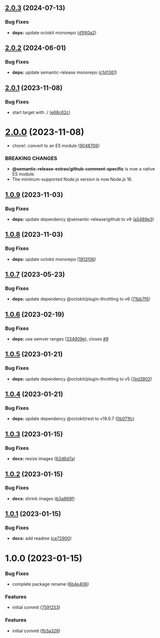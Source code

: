 ## [2.0.3](https://github.com/semantic-release-extras/github-comment-specific/compare/v2.0.2...v2.0.3) (2024-07-13)


### Bug Fixes

* **deps:** update octokit monorepo ([d1f40a2](https://github.com/semantic-release-extras/github-comment-specific/commit/d1f40a24b0c332ace87b53af60617c8fdfe56372))

## [2.0.2](https://github.com/semantic-release-extras/github-comment-specific/compare/v2.0.1...v2.0.2) (2024-06-01)


### Bug Fixes

* **deps:** update semantic-release monorepo ([c1d1361](https://github.com/semantic-release-extras/github-comment-specific/commit/c1d1361f69338169922ddf8d20761b41c1584711))

## [2.0.1](https://github.com/semantic-release-extras/github-comment-specific/compare/v2.0.0...v2.0.1) (2023-11-08)


### Bug Fixes

* start target with ./ ([e68c62c](https://github.com/semantic-release-extras/github-comment-specific/commit/e68c62cc06ee63f1401ce99464c8ff2c59b69c99))

# [2.0.0](https://github.com/semantic-release-extras/github-comment-specific/compare/v1.0.9...v2.0.0) (2023-11-08)


* chore!: convert to an ES module ([9048706](https://github.com/semantic-release-extras/github-comment-specific/commit/90487061131af2bd6b7dc5bf2c2be1dce88326ef))


### BREAKING CHANGES

* **@semantic-release-extras/github-comment-specific** is
now a native ES module.
* The minimum-supported Node.js version is now Node.js 16.

## [1.0.9](https://github.com/semantic-release-extras/github-comment-specific/compare/v1.0.8...v1.0.9) (2023-11-03)


### Bug Fixes

* **deps:** update dependency @semantic-release/github to v9 ([a5489e3](https://github.com/semantic-release-extras/github-comment-specific/commit/a5489e30212dbeb38bb28b5b915da8bf3c8170ac))

## [1.0.8](https://github.com/semantic-release-extras/github-comment-specific/compare/v1.0.7...v1.0.8) (2023-11-03)


### Bug Fixes

* **deps:** update octokit monorepo ([1912f06](https://github.com/semantic-release-extras/github-comment-specific/commit/1912f0684826aa1387f83d8563b6ff3bf11f34dd))

## [1.0.7](https://github.com/semantic-release-extras/github-comment-specific/compare/v1.0.6...v1.0.7) (2023-05-23)


### Bug Fixes

* **deps:** update dependency @octokit/plugin-throttling to v6 ([71bb7f6](https://github.com/semantic-release-extras/github-comment-specific/commit/71bb7f61d39690b3fd05e0475f32d2ade5ccbb81))

## [1.0.6](https://github.com/semantic-release-extras/github-comment-specific/compare/v1.0.5...v1.0.6) (2023-02-19)


### Bug Fixes

* **deps:** use semver ranges ([334909e](https://github.com/semantic-release-extras/github-comment-specific/commit/334909e934b579c0d3b77018974b662afe7209db)), closes [#9](https://github.com/semantic-release-extras/github-comment-specific/issues/9)

## [1.0.5](https://github.com/semantic-release-extras/github-comment-specific/compare/v1.0.4...v1.0.5) (2023-01-21)


### Bug Fixes

* **deps:** update dependency @octokit/plugin-throttling to v5 ([7ed3902](https://github.com/semantic-release-extras/github-comment-specific/commit/7ed3902c197fd5d4e8ae94ab87a39f31403e49da))

## [1.0.4](https://github.com/semantic-release-extras/github-comment-specific/compare/v1.0.3...v1.0.4) (2023-01-21)


### Bug Fixes

* **deps:** update dependency @octokit/rest to v19.0.7 ([0b071fc](https://github.com/semantic-release-extras/github-comment-specific/commit/0b071fcf8c4d79c88a8e065669be4ddf39ceafea))

## [1.0.3](https://github.com/semantic-release-extras/github-comment-specific/compare/v1.0.2...v1.0.3) (2023-01-15)


### Bug Fixes

* **docs:** resize images ([62d6d7a](https://github.com/semantic-release-extras/github-comment-specific/commit/62d6d7a4fcec006b59d34ff93624266a6bfcd494))

## [1.0.2](https://github.com/semantic-release-extras/github-comment-specific/compare/v1.0.1...v1.0.2) (2023-01-15)


### Bug Fixes

* **docs:** shrink images ([b3a869f](https://github.com/semantic-release-extras/github-comment-specific/commit/b3a869f22d9a1b17ef51470dd16ed38d34ed1b13))

## [1.0.1](https://github.com/semantic-release-extras/github-comment-specific/compare/v1.0.0...v1.0.1) (2023-01-15)


### Bug Fixes

* **docs:** add readme ([ce72900](https://github.com/semantic-release-extras/github-comment-specific/commit/ce72900bb2cb918c36e57e826dc6ee88336fa6a1))

# 1.0.0 (2023-01-15)

### Bug Fixes

- complete package rename ([6b4e406](https://github.com/semantic-release-extras/github-comment-specific/commit/6b4e4068a38bd3844ecac9d65049b76653179476))

### Features

- initial commit ([7591253](https://github.com/semantic-release-extras/github-comment-specific/commit/759125323306a1e75df55a4f3db6ccd27c7516cc))

### Features

- initial commit ([fb3a326](https://github.com/semantic-release-extras/github-comment-specific/commit/fb3a326e4b83b9308fa8f04563a32ccd6ae09c3c))
